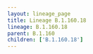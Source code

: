 ```yaml
---
layout: lineage_page
title: Lineage B.1.160.18
lineage: B.1.160.18
parent: B.1.160
children: ['B.1.160.18']
---
```

